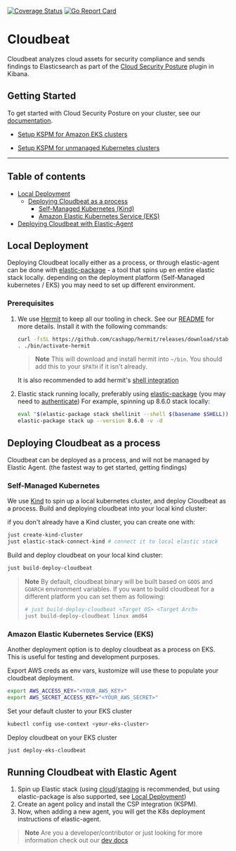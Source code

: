 [![Coverage Status](https://coveralls.io/repos/github/elastic/cloudbeat/badge.svg?branch=main)](https://coveralls.io/github/elastic/cloudbeat?branch=main)
[![Go Report Card](https://goreportcard.com/badge/github.com/elastic/cloudbeat)](https://goreportcard.com/report/github.com/elastic/cloudbeat)

# Cloudbeat

Cloudbeat analyzes cloud assets for security compliance and sends findings to Elasticsearch as part of
the [Cloud Security Posture](https://www.elastic.co/blog/secure-your-cloud-with-elastic-security) plugin in Kibana.

## Getting Started

To get started with Cloud Security Posture on your cluster, see
our [documentation](https://www.elastic.co/guide/en/security/master/get-started-with-kspm.html#kspm-setup-unmanaged).

- [Setup KSPM for Amazon EKS clusters](https://www.elastic.co/guide/en/security/master/get-started-with-kspm.html#kspm-setup-unmanaged)

- [Setup KSPM for unmanaged Kubernetes clusters](https://www.elastic.co/guide/en/security/master/get-started-with-kspm.html#kspm-setup-eks-start)

___

## Table of contents

- [Local Deployment](#local-deployment)
  - [Deploying Cloudbeat as a process](#deploying-cloudbeat-as-a-process)
    - [Self-Managed Kubernetes (Kind)](#self-managed-kubernetes)
    - [Amazon Elastic Kubernetes Service (EKS)](#amazon-elastic-kubernetes-service-eks)
- [Deploying Cloudbeat with Elastic-Agent](#running-cloudbeat-with-elastic-agent)

## Local Deployment

Deploying Cloudbeat locally either as a process, or through elastic-agent can be done with [elastic-package](https://github.com/elastic/elastic-package) - a tool that spins up en entire elastic stack locally.
depending on the deployment platform (Self-Managed kubernetes / EKS) you may need to set up different environment.

### Prerequisites

1. We use [Hermit](https://cashapp.github.io/hermit/usage/get-started/) to keep all our tooling in check. See our [README](/bin/README.hermit.md) for more details.
   Install it with the following commands:
    ```zsh
    curl -fsSL https://github.com/cashapp/hermit/releases/download/stable/install.sh | /bin/bash
    . ./bin/activate-hermit
    ```

   > **Note**
   This will download and install hermit into `~/bin`. You should add this to your `$PATH` if it isn't already.

   It is also recommended to add hermit's [shell integration](https://cashapp.github.io/hermit/usage/shell/)

2. Elastic stack running locally, preferably using [elastic-package](https://github.com/elastic/elastic-package) (you
   may need to [authenticate](https://docker-auth.elastic.co/github_auth))
   For example, spinning up 8.6.0 stack locally:

    ```zsh
    eval "$(elastic-package stack shellinit --shell $(basename $SHELL))" # load stack environment variables
    elastic-package stack up --version 8.6.0 -v -d
    ```

## Deploying Cloudbeat as a process

Cloudbeat can be deployed as a process, and will not be managed by Elastic Agent. (the fastest way to get started, getting findings)

### Self-Managed Kubernetes

We use [Kind](https://kind.sigs.k8s.io/) to spin up a local kubernetes cluster, and deploy Cloudbeat as a process.
Build and deploying cloudbeat into your local kind cluster:

if you don't already have a Kind cluster, you can create one with:

```zsh
just create-kind-cluster
just elastic-stack-connect-kind # connect it to local elastic stack
```

Build and deploy cloudbeat on your local kind cluster:

```zsh
just build-deploy-cloudbeat
```

> **Note** By default, cloudbeat binary will be built based on `GOOS` and `GOARCH` environment variables.
> If you want to build cloudbeat for a different platform you can set them as following:
> ```zsh
> # just build-deploy-cloudbeat <Target OS> <Target Arch>
> just build-deploy-cloudbeat linux amd64
> ```

### Amazon Elastic Kubernetes Service (EKS)

Another deployment option is to deploy cloudbeat as a process on EKS. This is useful for testing and development purposes.

Export AWS creds as env vars, kustomize will use these to populate your cloudbeat deployment.

```zsh
export AWS_ACCESS_KEY="<YOUR_AWS_KEY>"
export AWS_SECRET_ACCESS_KEY="<YOUR_AWS_SECRET>"
```

Set your default cluster to your EKS cluster

```zsh
kubectl config use-context <your-eks-cluster>
```

Deploy cloudbeat on your EKS cluster

```zsh
just deploy-eks-cloudbeat
````

## Running Cloudbeat with Elastic Agent

1. Spin up Elastic stack (using [cloud](https://staging.found.no/home)/[staging](https://staging.found.no/home) is recommended, but using elastic-package is also supported, see [Local Deployment](#local-deployment))
2. Create an agent policy and install the CSP integration (KSPM).
3. Now, when adding a new agent, you will get the K8s deployment instructions of elastic-agent.

> **Note** Are you a developer/contributor or just looking for more information check out
> our [dev docs](dev-docs/Development.md)
